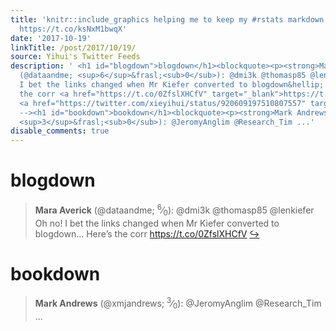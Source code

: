 ```yaml
---
title: 'knitr::include_graphics helping me to keep my #rstats markdown format independent
  https://t.co/ksNxM1bwqX'
date: '2017-10-19'
linkTitle: /post/2017/10/19/
source: Yihui's Twitter Feeds
description: ' <h1 id="blogdown">blogdown</h1><blockquote><p><strong>Mara Averick</strong>
  (@dataandme; <sup>6</sup>&frasl;<sub>0</sub>): @dmi3k @thomasp85 @lenkiefer Oh no!
  I bet the links changed when Mr Kiefer converted to blogdown&hellip; Here&rsquo;s
  the corr <a href="https://t.co/0ZfslXHCfV" target="_blank">https://t.co/0ZfslXHCfV</a>
  <a href="https://twitter.com/xieyihui/status/920609197510807557" target="_blank">&#8618;</a></p></blockquote><!--
  --><h1 id="bookdown">bookdown</h1><blockquote><p><strong>Mark Andrews</strong> (@xmjandrews;
  <sup>3</sup>&frasl;<sub>0</sub>): @JeromyAnglim @Research_Tim ...'
disable_comments: true
---
```

 <h1 id="blogdown">blogdown</h1><blockquote><p><strong>Mara Averick</strong> (@dataandme; <sup>6</sup>&frasl;<sub>0</sub>): @dmi3k @thomasp85 @lenkiefer Oh no! I bet the links changed when Mr Kiefer converted to blogdown&hellip; Here&rsquo;s the corr <a href="https://t.co/0ZfslXHCfV" target="_blank">https://t.co/0ZfslXHCfV</a> <a href="https://twitter.com/xieyihui/status/920609197510807557" target="_blank">&#8618;</a></p></blockquote><!-- --><h1 id="bookdown">bookdown</h1><blockquote><p><strong>Mark Andrews</strong> (@xmjandrews; <sup>3</sup>&frasl;<sub>0</sub>): @JeromyAnglim @Research_Tim ...